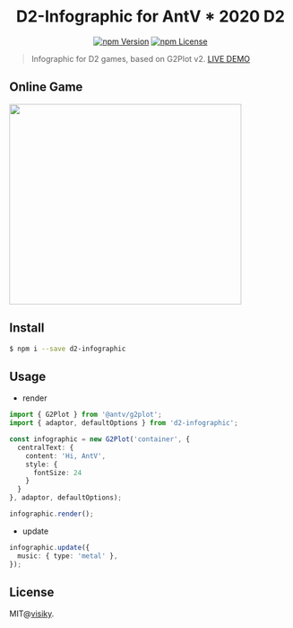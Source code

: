 <h1 align="center">D2-Infographic for AntV * 2020 D2</h1>

<div align="center">
 
 [![npm Version](https://img.shields.io/npm/v/d2-infographic.svg)](https://www.npmjs.com/package/d2-infographic)
 [![npm License](https://img.shields.io/npm/l/d2-infographic.svg)](https://www.npmjs.com/package/d2-infographic)
 
</div>

> Infographic for D2 games, based on G2Plot v2. [LIVE DEMO](https://visiky.github.io/d2-infographic/)


## Online Game

<img src="https://gw.alipayobjects.com/zos/antfincdn/sfyKghJ1Zu/b0c10ad3-14f1-4d3a-97bb-23405654895f.png" width="414" height="357" />


## Install

```bash
$ npm i --save d2-infographic
```


## Usage

 - render

```ts
import { G2Plot } from '@antv/g2plot';
import { adaptor, defaultOptions } from 'd2-infographic';

const infographic = new G2Plot('container', {
  centralText: {
    content: 'Hi, AntV',
    style: {
      fontSize: 24
    }
  }
}, adaptor, defaultOptions);

infographic.render();
```

 - update

```ts
infographic.update({
  music: { type: 'metal' },
});
```


## License

MIT@[visiky](https://github.com/visiky).

